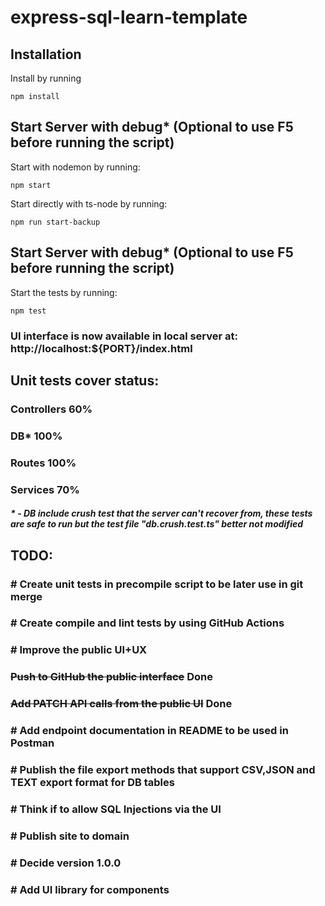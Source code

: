 # express-sql-learn-template

## Installation
Install by running 
``` 
npm install
```

## Start Server with debug* (Optional to use F5 before running the script)
Start with nodemon by running:
``` 
npm start
```
Start directly with ts-node by running:
``` 
npm run start-backup
```

## Start Server with debug* (Optional to use F5 before running the script)
Start the tests by running:
``` 
npm test
```

### UI interface is now available in local server at: http://localhost:${PORT}/index.html

## Unit tests cover status:
### Controllers 60%
### DB* 100%
### Routes 100%   
### Services 70%
##### * - DB include crush test that the server can't recover from, these tests are safe to run but the test file "db.crush.test.ts" better not modified <br />
## TODO:
### # Create unit tests in precompile script to be later use in git merge
### # Create compile and lint tests by using GitHub Actions 
### # Improve the public UI+UX
### ~~Push to GitHub the public interface~~ Done
### ~~Add PATCH API calls from the public UI~~ Done
### # Add endpoint documentation in README to be used in Postman
### # Publish the file export methods that support CSV,JSON and TEXT export format for DB tables
### # Think if to allow SQL Injections via the UI
### # Publish site to domain
### # Decide version 1.0.0
### # Add UI library for components